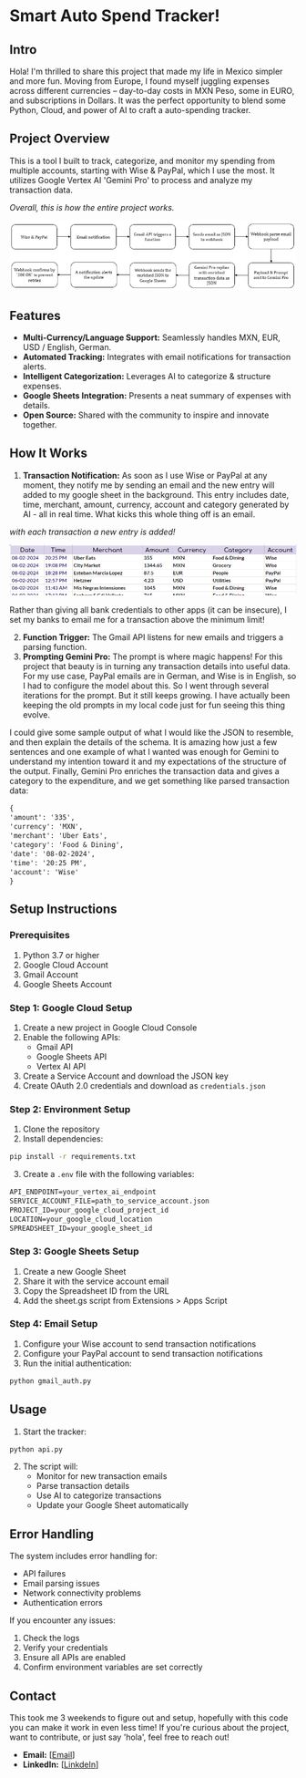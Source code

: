 # Smart Auto Spend Tracker!

## Intro

Hola! I'm thrilled to share this project that made my life in Mexico simpler and more fun. Moving from Europe, I found myself juggling expenses across different currencies – day-to-day costs in MXN Peso, some in EURO, and subscriptions in Dollars. It was the perfect opportunity to blend some Python, Cloud, and power of AI to craft a auto-spending tracker.

## Project Overview

This is a tool I built to track, categorize, and monitor my spending from multiple accounts, starting with Wise & PayPal, which I use the most. It utilizes Google Vertex AI 'Gemini Pro' to process and analyze my transaction data.

*Overall, this is how the entire project works.*

![Workflow](/images/Workflow.png)

## Features

- **Multi-Currency/Language Support:** Seamlessly handles MXN, EUR, USD / English, German.
- **Automated Tracking:** Integrates with email notifications for transaction alerts.
- **Intelligent Categorization:** Leverages AI to categorize & structure expenses.
- **Google Sheets Integration:** Presents a neat summary of expenses with details.
- **Open Source:** Shared with the community to inspire and innovate together.

## How It Works

1. **Transaction Notification:** As soon as I use Wise or PayPal at any moment, they notify me by sending an email and the new entry will added to my google sheet in the background. This entry includes date, time, merchant, amount, currency, account and category generated by AI - all in real time. What kicks this whole thing off is an email.

*with each transaction a new entry is added!*

![Output](/images/Output.png)

Rather than giving all bank credentials to other apps (it can be insecure), I set my banks to email me for a transaction above the minimum limit!

2. **Function Trigger:** The Gmail API listens for new emails and triggers a parsing function.
3. **Prompting Gemini Pro:** The prompt is where magic happens! For this project that beauty is in turning any transaction details into useful data. For my use case, PayPal emails are in German, and Wise is in English, so I had to configure the model about this. So I went through several iterations for the prompt. But it still keeps growing. I have actually been keeping the old prompts in my local code just for fun seeing this thing evolve.

I could give some sample output of what I would like the JSON to resemble, and then explain the details of the schema. It is amazing how just a few sentences and one example of what I wanted was enough for Gemini to understand my intention toward it and my expectations of the structure of the output. Finally, Gemini Pro enriches the transaction data and gives a category to the expenditure, and we get something like parsed transaction data:
```
{
'amount': '335', 
'currency': 'MXN', 
'merchant': 'Uber Eats', 
'category': 'Food & Dining', 
'date': '08-02-2024', 
'time': '20:25 PM', 
'account': 'Wise'
}
```

## Setup Instructions

### Prerequisites
1. Python 3.7 or higher
2. Google Cloud Account
3. Gmail Account
4. Google Sheets Account

### Step 1: Google Cloud Setup
1. Create a new project in Google Cloud Console
2. Enable the following APIs:
   - Gmail API
   - Google Sheets API
   - Vertex AI API
3. Create a Service Account and download the JSON key
4. Create OAuth 2.0 credentials and download as `credentials.json`

### Step 2: Environment Setup
1. Clone the repository
2. Install dependencies:
```bash
pip install -r requirements.txt
```
3. Create a `.env` file with the following variables:
```
API_ENDPOINT=your_vertex_ai_endpoint
SERVICE_ACCOUNT_FILE=path_to_service_account.json
PROJECT_ID=your_google_cloud_project_id
LOCATION=your_google_cloud_location
SPREADSHEET_ID=your_google_sheet_id
```

### Step 3: Google Sheets Setup
1. Create a new Google Sheet
2. Share it with the service account email
3. Copy the Spreadsheet ID from the URL
4. Add the sheet.gs script from Extensions > Apps Script

### Step 4: Email Setup
1. Configure your Wise account to send transaction notifications
2. Configure your PayPal account to send transaction notifications
3. Run the initial authentication:
```bash
python gmail_auth.py
```

## Usage

1. Start the tracker:
```bash
python api.py
```

2. The script will:
   - Monitor for new transaction emails
   - Parse transaction details
   - Use AI to categorize transactions
   - Update your Google Sheet automatically

## Error Handling

The system includes error handling for:
- API failures
- Email parsing issues
- Network connectivity problems
- Authentication errors

If you encounter any issues:
1. Check the logs
2. Verify your credentials
3. Ensure all APIs are enabled
4. Confirm environment variables are set correctly

## Contact

This took me 3 weekends to figure out and setup, hopefully with this code you can make it work in even less time! If you're curious about the project, want to contribute, or just say 'hola', feel free to reach out!

- **Email:** [[Email](mailto:babak.barghi@gmail.com)]
- **LinkedIn:** [[LinkdeIn](https://www.linkedin.com/in/babakbarghi/)]
